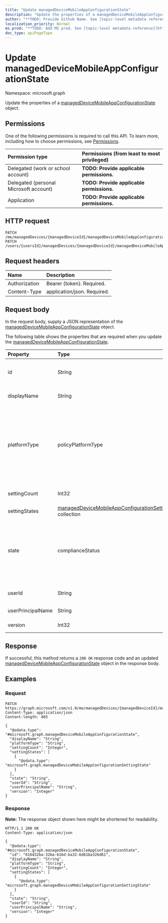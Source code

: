 ```yaml
---
title: "Update managedDeviceMobileAppConfigurationState"
description: "Update the properties of a managedDeviceMobileAppConfigurationState object."
author: "**TODO: Provide Github Name. See [topic-level metadata reference](https://msgo.azurewebsites.net/add/document/guidelines/metadata.html#topic-level-metadata)**"
localization_priority: Normal
ms.prod: "**TODO: Add MS prod. See [topic-level metadata reference](https://msgo.azurewebsites.net/add/document/guidelines/metadata.html#topic-level-metadata)**"
doc_type: apiPageType
---
```


# Update managedDeviceMobileAppConfigurationState
Namespace: microsoft.graph



Update the properties of a [managedDeviceMobileAppConfigurationState](../resources/manageddevicemobileappconfigurationstate.md) object.

## Permissions
One of the following permissions is required to call this API. To learn more, including how to choose permissions, see [Permissions](/graph/permissions-reference).

|Permission type|Permissions (from least to most privileged)|
|:---|:---|
|Delegated (work or school account)|**TODO: Provide applicable permissions.**|
|Delegated (personal Microsoft account)|**TODO: Provide applicable permissions.**|
|Application|**TODO: Provide applicable permissions.**|

## HTTP request

<!-- {
  "blockType": "ignored"
}
-->
``` http
PATCH /me/managedDevices/{managedDeviceId}/managedDeviceMobileAppConfigurationStates/{managedDeviceMobileAppConfigurationStateId}
PATCH /users/{usersId}/managedDevices/{managedDeviceId}/managedDeviceMobileAppConfigurationStates/{managedDeviceMobileAppConfigurationStateId}
```

## Request headers
|Name|Description|
|:---|:---|
|Authorization|Bearer {token}. Required.|
|Content-Type|application/json. Required.|

## Request body
In the request body, supply a JSON representation of the [managedDeviceMobileAppConfigurationState](../resources/manageddevicemobileappconfigurationstate.md) object.

The following table shows the properties that are required when you update the [managedDeviceMobileAppConfigurationState](../resources/manageddevicemobileappconfigurationstate.md).

|Property|Type|Description|
|:---|:---|:---|
|id|String|**TODO: Add Description** Inherited from [entity](../resources/entity.md)|
|displayName|String|The name of the policy for this policyBase|
|platformType|policyPlatformType|Platform type that the policy applies to. Possible values are: `android`, `androidForWork`, `iOS`, `macOS`, `windowsPhone81`, `windows81AndLater`, `windows10AndLater`, `androidWorkProfile`, `windows10XProfile`, `all`.|
|settingCount|Int32|Count of how many setting a policy holds|
|settingStates|[managedDeviceMobileAppConfigurationSettingState](../resources/manageddevicemobileappconfigurationsettingstate.md) collection|**TODO: Add Description**|
|state|complianceStatus|The compliance state of the policy. Possible values are: `unknown`, `notApplicable`, `compliant`, `remediated`, `nonCompliant`, `error`, `conflict`, `notAssigned`.|
|userId|String|User unique identifier, must be Guid|
|userPrincipalName|String|User Principal Name|
|version|Int32|The version of the policy|



## Response

If successful, this method returns a `200 OK` response code and an updated [managedDeviceMobileAppConfigurationState](../resources/manageddevicemobileappconfigurationstate.md) object in the response body.

## Examples

### Request
<!-- {
  "blockType": "request",
  "name": "update_manageddevicemobileappconfigurationstate"
}
-->
``` http
PATCH https://graph.microsoft.com/v1.0/me/managedDevices/{managedDeviceId}/managedDeviceMobileAppConfigurationStates/{managedDeviceMobileAppConfigurationStateId}
Content-Type: application/json
Content-length: 403

{
  "@odata.type": "#microsoft.graph.managedDeviceMobileAppConfigurationState",
  "displayName": "String",
  "platformType": "String",
  "settingCount": "Integer",
  "settingStates": [
    {
      "@odata.type": "microsoft.graph.managedDeviceMobileAppConfigurationSettingState"
    }
  ],
  "state": "String",
  "userId": "String",
  "userPrincipalName": "String",
  "version": "Integer"
}
```


### Response
**Note:** The response object shown here might be shortened for readability.
<!-- {
  "blockType": "response",
  "truncated": true
}
-->
``` http
HTTP/1.1 200 OK
Content-Type: application/json

{
  "@odata.type": "#microsoft.graph.managedDeviceMobileAppConfigurationState",
  "id": "616d32ba-32ba-616d-ba32-6d61ba326d61",
  "displayName": "String",
  "platformType": "String",
  "settingCount": "Integer",
  "settingStates": [
    {
      "@odata.type": "microsoft.graph.managedDeviceMobileAppConfigurationSettingState"
    }
  ],
  "state": "String",
  "userId": "String",
  "userPrincipalName": "String",
  "version": "Integer"
}
```

